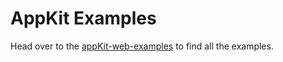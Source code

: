 # AppKit Examples

Head over to the [appKit-web-examples](https://github.com/reown-com/appkit-web-examples/) to find all the examples.
